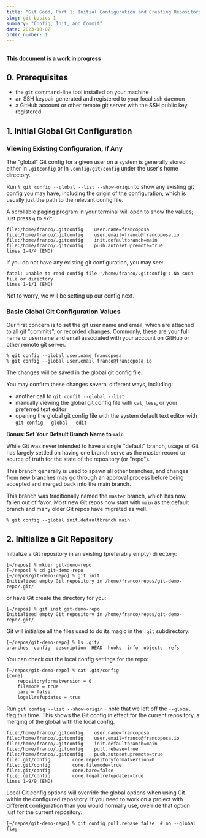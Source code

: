 ```yaml
---
title: "Git Good, Part 1: Initial Configuration and Creating Repositories"
slug: git-basics-1
summary: "Config, Init, and Commit"
date: 2023-10-02
order_number: 1
---
```


##

**This document is a work in progress**

## 0. Prerequisites

* the `git` command-line tool installed on your machine
* an SSH keypair generated and registered to your local ssh daemon
* a GitHub account or other remote git server with the SSH public key registered

## 1. Initial Global Git Configuration

### Viewing Existing Configuration, If Any

The "global" Git config for a given user on a system is generally stored either in
`.gitconfig` or in `.config/git/config` under the user's home directory.

Run `% git config --global --list --show-origin` to show any existing git config you may have,
including the origin of the configuration, which is usually just the path to the relevant config file.

A scrollable paging program in your terminal will open to show the values; just press `q` to exit.  

```shell
file:/home/franco/.gitconfig    user.name=francoposa
file:/home/franco/.gitconfig    user.email=franco@francoposa.io
file:/home/franco/.gitconfig    init.defaultbranch=main
file:/home/franco/.gitconfig    push.autosetupremote=true
lines 1-4/4 (END)
```

If you do not have any existing git configuration, you may see:
```shell
fatal: unable to read config file '/home/franco/.gitconfig': No such file or directory
lines 1-1/1 (END)
```

Not to worry, we will be setting up our config next.

### Basic Global Git Configuration Values

Our first concern is to set the git user name and email, which are attached to all git "commits", or recorded changes.
Commonly, these are your full name or username and email associated with your account on GitHub or other remote git server.

```shell
% git config --global user.name francoposa
% git config --global user.email franco@francoposa.io
```

The changes will be saved in the global git config file.

You may confirm these changes several different ways, including:
* another call to `git confit --global --list`
* manually viewing the global git config file with `cat`, `less`, or your preferred text editor
* opening the global git config file with the system default text editor with `git config --global --edit`

**Bonus: Set Your Default Branch Name to `main`**

While Git was never intended to have a single "default" branch, usage of Git has largely settled on
having one branch serve as the master record or source of truth for the state of the repository (or "repo").

This branch generally is used to spawn all other branches, and changes from new branches may go through
an approval process before being accepted and merged back into the main branch.

This branch was traditionally named the `master` branch, which has now fallen out of favor.
Most new Git repos now start with `main` as the default branch and many older Git repos have migrated as well.

```shell
% git config --global init.defaultbranch main
```

## 2. Initialize a Git Repository

Initialize a Git repository in an existing (preferably empty) directory:

```shell
[~/repos] % mkdir git-demo-repo
[~/repos] % cd git-demo-repo
[~/repos/git-demo-repo] % git init
Initialized empty Git repository in /home/franco/repos/git-demo-repo/.git/
```

or have Git create the directory for you:

```shell
[~/repos] % git init git-demo-repo
Initialized empty Git repository in /home/franco/repos/git-demo-repo/.git/
```

Git will initialize all the files used to do its magic in the `.git` subdirectory:

```shell
[~/repos/git-demo-repo] % ls .git/
branches  config  description  HEAD  hooks  info  objects  refs
```

You can check out the local config settings for the repo:

```shell
[~/repos/git-demo-repo] % cat .git/config
[core]
	repositoryformatversion = 0
	filemode = true
	bare = false
	logallrefupdates = true
```

Run `git config --list --show-origin` - note that we left off the `--global` flag this time.
This shows the Git config in effect for the current repository, a merging of the global with the local config.

```shell
file:/home/franco/.gitconfig    user.name=francoposa
file:/home/franco/.gitconfig    user.email=franco@francoposa.io
file:/home/franco/.gitconfig    init.defaultbranch=main
file:/home/franco/.gitconfig    pull.rebase=true
file:/home/franco/.gitconfig    push.autosetupremote=true
file:.git/config        core.repositoryformatversion=0
file:.git/config        core.filemode=true
file:.git/config        core.bare=false
file:.git/config        core.logallrefupdates=true
lines 1-9/9 (END)
```

Local Git config options will override the global options when using Git within the configured repository.
If you need to work on a project with different configuration than you would normally use, override that option just for the current repository:

```shell
[~/repos/git-demo-repo] % git config pull.rebase false  # no --global flag
```
